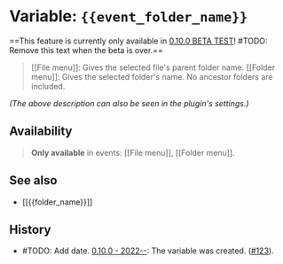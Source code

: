 # Variable: `{{event_folder_name}}`
==This feature is currently only available in [0.10.0 BETA TEST](https://github.com/Taitava/obsidian-shellcommands/discussions/138)! #TODO: Remove this text when the beta is over.==

> [[File menu]]: Gives the selected file's parent folder name. [[Folder menu]]: Gives the selected folder's name. No ancestor folders are included.

_(The above description can also be seen in the plugin's settings.)_

## Availability
> <strong>Only available</strong> in events: [[File menu]], [[Folder menu]].

## See also
- [[{{folder_name}}]]

## History
- #TODO: Add date. [0.10.0 - 2022--](https://github.com/Taitava/obsidian-shellcommands/blob/main/CHANGELOG.md#00---2022--): The variable was created. ([#123](https://github.com/Taitava/obsidian-shellcommands/issues/123)).